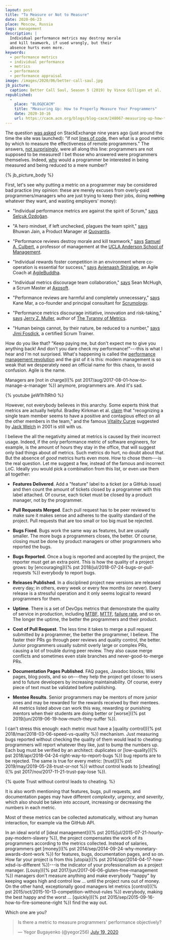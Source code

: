 ```yaml
---
layout: post
title: "To Measure or Not to Measure"
date: 2020-06-23
place: Moscow, Russia
tags: management
description: |
  Individual performance metrics may destroy morale
  and kill teamwork, if used wrongly, but their
  absence hurts even more.
keywords:
  - performance metrics
  - individual performance
  - metrics
  - performance
  - performance appraisal
image: /images/2020/06/better-call-saul.jpg
jb_picture:
  caption: Better Call Saul, Season 5 (2019) by Vince Gilligan et al.
republished:
  -
    place: "BLOG@CACM"
    title: "Measuring Up: How to Properly Measure Your Programmers"
    date: 2020-10-16
    url: https://cacm.acm.org/blogs/blog-cacm/248067-measuring-up-how-to-properly-measure-your-programmers/fulltext
---
```


The question [was asked](https://softwareengineering.stackexchange.com/questions/26596/metric-by-which-to-hold-developers-accountable)
on StackExchange nine years ago (just around
the time the site was launched): "If not
[lines of code](https://en.wikipedia.org/wiki/Source_lines_of_code), then what is
a good metric by which to measure the effectiveness of remote programmers."
The answers,
[not surprisingly](https://www.youtube.com/watch?v=OOAMNOso46g),
were all along this line: programmers are not supposed to be measured!
I bet those who answered were programmers themselves.
Indeed, [why](https://www.youtube.com/watch?v=sZoJ3gO4PSo)
would a programmer be interested in being measured and being
reduced to a mere number?

<!--more-->

{% jb_picture_body %}

First, let's see why putting a metric on a programmer
may be considered bad practice (my opinion: these are merely excuses
from overly-paid programmers/managers who are just trying to keep their jobs, doing
<del>nothing</del> whatever they want, and wasting employers' money):

  * "Individual performance metrics are against the spirit of Scrum,"
    [says](https://www.scrum.org/forum/scrum-forum/13381/individual-performance-scrum-enviornment)
    [Selçuk Özdoğan](https://www.scrum.org/user/186863).

  * "A hero mindset, if left unchecked, plagues the team spirit,"
    [says](https://medium.com/unboxing-product-management/how-to-reward-individual-performance-in-agile-teams-21dd7bc1a4e2)
    Bhuwan Jain, a Product Manager at [Quovantis](https://www.quovantis.com/).

  * "Performance reviews destroy morale and kill teamwork,"
    [says](https://www.wsj.com/articles/SB122426318874844933)
    [Samuel A. Culbert](https://www.anderson.ucla.edu/faculty-and-research/management-and-organizations/faculty/culbert),
    a professor of management at the
    [UCLA Anderson School of Management](https://www.anderson.ucla.edu/).

  * "Individual rewards foster competition in an environment
    where co-operation is essential for success,"
    [says](http://www.agilebuddha.com/agile/metrics-to-build-great-agile-teams-measure-influence-not-control/)
    [Avienaash Shiralige](http://www.agilebuddha.com/author/admin/),
    an Agile Coach at [AgileBuddha](http://www.agilebuddha.com/).

  * "Individual metrics discourage team collaboration,"
    [says](https://www.infoq.com/articles/not-destroy-team-metrics/)
    Sean McHugh, a Scrum Master at [Axosoft](https://www.axosoft.com/).

  * "Performance reviews are harmful and completely unnecessary,"
    [says](https://scrumology.com/performance-evaluations-and-scrum/)
    Kane Mar, a co-founder and principal consultant for
    [Scrumology](https://scrumology.com/).

  * "Performance metrics discourage initiative, innovation and risk-taking,"
    [says](https://aeon.co/ideas/against-metrics-how-measuring-performance-by-numbers-backfires)
    [Jerry Z. Muller](https://press.princeton.edu/our-authors/muller-jerry-z),
    author of
    [The Tyranny of Metrics](https://press.princeton.edu/books/hardcover/9780691174952/the-tyranny-of-metrics).

  * "Human beings cannot, by their nature, be reduced to a number,"
    [says](https://resources.collab.net/blogs/measuring-individual-performance-can-a-person-be-reduced-to-a-number)
    [Jimi Fosdick](https://www.scrumalliance.org/community/profile/jfosdick),
    a certified Scrum Trainer.

How do you like that? "Keep paying me, but don't expect me to give
you anything back! And don't you dare check my performance!"---this
is what I hear and I'm not surprised. What's happening is called
the [performance management revolution](https://hbr.org/2016/10/the-performance-management-revolution)
and the gist of it is this: modern management is so weak that we desperately
need an official name for this chaos, to avoid confusion. Agile is the name.

Managers are [not in charge]({% pst 2017/aug/2017-08-01-how-to-manage-a-manager %})
anymore, programmers are. And it's sad.

{% youtube jjeW1hTtRh0 %}

However, not everybody believes in this anarchy. Some experts think that metrics
are actually helpful. Bradley Kirkman et al.
[claim](https://hbr.org/2016/03/teamwork-works-best-when-top-performers-are-rewarded) that
"recognizing a single team member seems to have a positive and contagious
effect on all the other members in the team,"
and the famous [Vitality Curve](https://en.wikipedia.org/wiki/Vitality_curve)
suggested by [Jack Welch](https://en.wikipedia.org/wiki/Jack_Welch)
in 2001 is still with us.

I believe the all the negativity aimed at metrics is caused by their
incorrect usage. Indeed, if the only performance metric of
software engineers, for example, is the amount of hours they stay in the office,
that will suggest only bad things about _all_ metrics. Such metrics do hurt, no doubt about that.
But the absence of _good_ metrics hurts even more.
How to chose them---is the real question. Let me suggest a few,
instead of the famous and incorrect LoC.
Ideally you would pick a combination from this list, or even use them all together:

  * **Features Delivered**.
    Add a "feature" label to a ticket (or a GitHub issue) and then count
    the amount of tickets closed by a programmer with this label attached.
    Of course, each ticket must be closed by a product manager, not
    by the programmer.

  * **Pull Requests Merged**.
    Each pull request has to be peer reviewed to make sure it makes sense
    and adheres to the quality standard of the project. Pull requests that
    are too small or too big must be rejected.

  * **Bugs Fixed**.
    Bugs work the same way as features, but are usually smaller. The more
    bugs a programmers closes, the better. Of course, closing must be done
    by product managers or other programmers who reported the bugs.

  * **Bugs Reported**.
    Once a bug is reported and accepted by the project, the reporter
    must get an extra point. This is how the quality of a project grows:
    by [encouraging]({% pst 2018/jul/2018-07-24-bugs-or-pull-requests %})
    everybody to report bugs.

  * **Releases Published**.
    In a disciplined project new versions are released every day; in others,
    every week or every few months (or never). Every release is a stressful operation
    and it only seems logical to reward programmers for them.

  * **Uptime**.
    There is a set of DevOps metrics that demonstrate the quality of
    service in production, including
    [MTBF](https://en.wikipedia.org/wiki/Mean_time_between_failures),
    [MTTF](https://en.wikipedia.org/wiki/Mean_time_between_failures#Variations_of_MTBF),
    [failure rate](https://en.wikipedia.org/wiki/Failure_rate),
    and so on. The longer the uptime, the better the programmers
    and their product.

  * **Cost of Pull Request**.
    The less time it takes to merge a pull request submitted by a programmer,
    the better the programmer, I believe. The faster their PRs
    go through peer reviews and quality control, the better. Junior
    programmers usually submit overly large or complex PRs, causing a lot
    of trouble during peer review. They also cause merge conflicts and
    sometimes even stale branches and never-good-to-merge PRs.

  * **Documentation Pages Published**.
    FAQ pages, Javadoc blocks, Wiki pages, blog posts, and so on---they help
    the project get closer to users and to future developers by increasing
    maintainability. Of course, every piece of text must be validated
    before publishing.

  * **Mentee Results**.
    Senior programmers may be mentors of more junior ones and may be
    rewarded for the rewards received by their mentees. All metrics listed
    above can work this way, rewarding or punishing mentors when their
    students are doing better or
    [worse]({% pst 2019/jun/2019-06-19-how-much-they-suffer %}).

I can't stress this enough: each metric must have a
[quality control]({% pst 2018/mar/2018-03-06-speed-vs-quality %}) mechanism.
Just measuring bugs reported without checking the quality of them would lead to cheating:
programmers will report whatever they like, just to bump the numbers up.
Each bug must be verified by an architect: duplicates or
[low-quality]({% pst 2018/apr/2018-04-24-right-way-to-report-bugs %})
bug reports are to be rejected. The same is true for every metric:
[trust]({% pst 2019/may/2019-05-28-trust-or-not %}) without control
leads to [cheating]({% pst 2017/nov/2017-11-21-trust-pay-lose %}).

{% quote Trust without control leads to cheating. %}

It is also worth mentioning that features,
bugs, pull requests, and documentation pages may have different
_complexity_, _urgency_, and _severity_, which also should be taken into account,
increasing or decreasing the numbers in each metric.

Most of these metrics can be collected automatically, without any human
interaction, for example via the GitHub API.

In an ideal world of [ideal management]({% pst 2015/jul/2015-07-21-hourly-pay-modern-slavery %}),
the project compensates
the work of its programmers according to the metrics collected. Instead of
salaries, programmers get
[money]({% pst 2014/sep/2014-09-24-why-monetary-awards-dont-work %})
for features, bugs, documentation pages,
and so on. How far your project is from this
[utopia]({% pst 2014/apr/2014-04-17-how-xdsd-is-different %})---is the indicator
of your professionalism as a project manager. [Lousy]({% pst 2017/jun/2017-06-06-gluten-free-management %})
managers don't measure
anything and make everybody "happy" by keeping wages high and control low ...
until the project runs out of money. On the other hand, exceptionally
good managers let metrics
[control]({% pst 2015/oct/2015-10-13-competition-without-rules %})
everybody, making the best happy
and the worst ... [quickly]({% pst 2015/sep/2015-09-16-how-to-fire-someone-right %})
find the way out.

Which one are you?

<blockquote class="twitter-tweet"><p lang="en" dir="ltr">Is there a metric to measure programmers&#39; performance objectively?</p>&mdash; Yegor Bugayenko (@yegor256) <a href="https://twitter.com/yegor256/status/1284853509540712455?ref_src=twsrc%5Etfw">July 19, 2020</a></blockquote> <script async src="https://platform.twitter.com/widgets.js" charset="utf-8"></script>
